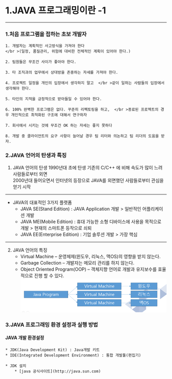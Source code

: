 # 1.JAVA 프로그래밍이란 -1 
___
### 1.처음 프로그램을 접하는 초보 개발자
    1. 개발자는 계획적인 사고방식을 가져야 한다
    </br >(일정, 품질관리, 위험에 대비한 전체적인 계획이 있어야 한다.)
    
    2. 팀원들은 무조건 사이가 좋아야 한다.
    
    3. 타 조직과의 업무에서 상대방을 존중하는 자세를 가져야 한다.
    
    4. 프로젝트 일정을 개인의 입장에서 생각하지 말고  </br >같이 일하는 사람들의 입장에서 생각해야 한다.
    
    5. 타인의 지적을 긍정적으로 받아들일 수 있어야 한다.
    
    6. 100% 완벽한 프로그램은 없다. 꾸준히 리펙토링을 하고,  </br >종료된 프로젝트의 경우 개인적으로 최적화된 구조에 대해서 연구하자
    
    7. 회사에서 시키는 것에 무조건 OK 하는 자세는 좋지 못하다
    
    8. 개발 중 클라이언트의 요구 사항이 늘어날 경우 팀 리터와 의논하고 팀 리더의 도움을 받자.
### 2.JAVA 언어의 탄생과 특징
1. JAVA 언어의 탄생
    1990년대 초에 탄생
    기존의 C/C++ 에 비해 속도가 많이 느려 사람들로부터 외면<br>
    2000년대 들어오면서 인터넷의 등장으로 JAVA를 외면했던 사람들로부터 관심을 얻기 시작

___  
* JAVA의 대표적인 3가지 플랫폼
    * JAVA SE(Stand Edition) : JAVA Application 개발  >  일반적인 어플리케이션 개발
    * JAVA ME(Mobile Edition) : 휴대 가능한 소형 디바이스에 사용을 목적으로 개발  > 현재의 스마트폰 등작으로 쇠퇴
    * JAVA EE(Enterprise Edition) : 기업 솔루션 개발  > 가장 핵심

___
2. JAVA 언어의 특징
    * Virtual Machine – 운영체제(윈도우, 리눅스, 맥OS)의 영향을 받지 않는다.
    * Garbage Collection – 개발자는 메모리 관리를 하지 않는다.
    * Object Oriented Program(OOP) – 객체지향 언어로 개발과 유지보수를 효율적으로 진행 할 수 있다.
	![자바언어의 특징](../../image/javalang.png)


### 3.JAVA 프로그래밍 환경 설정과 실행 방법
#### JAVA 개발 환경설정
    * JDK(Java Development Kit) : Java개발 키트
    * IDE(Integrated Development Environment) : 통합 개발툴(편집기)
    
    * JDK 설치
     	* [java 공식사이트](http://java.sun.com)
